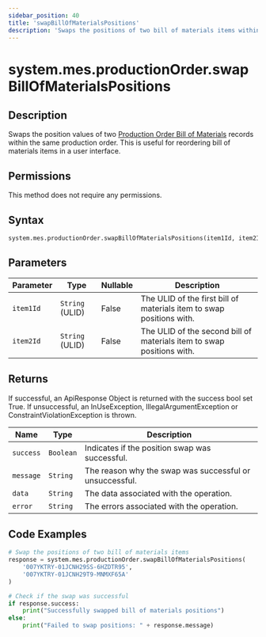 ```yaml
---
sidebar_position: 40
title: 'swapBillOfMaterialsPositions'
description: 'Swaps the positions of two bill of materials items within the same production order.'
---
```


# system.mes.productionOrder.swapBillOfMaterialsPositions

## Description

Swaps the position values of two [Production Order Bill of Materials](../../data-model/production-order-model/production-order-bill-of-material) records within the same production order. This is useful for reordering bill of materials items in a user interface.

## Permissions

This method does not require any permissions.

## Syntax

```python
system.mes.productionOrder.swapBillOfMaterialsPositions(item1Id, item2Id)
```

## Parameters

| Parameter | Type            | Nullable | Description                                                           |
| --------- | --------------- | -------- | --------------------------------------------------------------------- |
| `item1Id` | `String` (ULID) | False    | The ULID of the first bill of materials item to swap positions with.  |
| `item2Id` | `String` (ULID) | False    | The ULID of the second bill of materials item to swap positions with. |

## Returns

If successful, an ApiResponse Object is returned with the success bool set True. If unsuccessful, an InUseException, IllegalArgumentException or ConstraintViolationException is thrown.

| Name      | Type      | Description                                             |
| --------- | --------- | ------------------------------------------------------- |
| `success` | `Boolean` | Indicates if the position swap was successful.          |
| `message` | `String`  | The reason why the swap was successful or unsuccessful. |
| `data`    | `String`  | The data associated with the operation.                 |
| `error`   | `String`  | The errors associated with the operation.               |

## Code Examples

```python
# Swap the positions of two bill of materials items
response = system.mes.productionOrder.swapBillOfMaterialsPositions(
    '007YKTRY-01JCNH29SS-6HZDTR95',
    '007YKTRY-01JCNH29T9-MNMXF65A'
)

# Check if the swap was successful
if response.success:
    print("Successfully swapped bill of materials positions")
else:
    print("Failed to swap positions: " + response.message)
```
